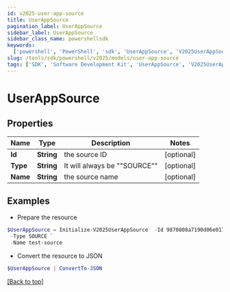 ```yaml
---
id: v2025-user-app-source
title: UserAppSource
pagination_label: UserAppSource
sidebar_label: UserAppSource
sidebar_class_name: powershellsdk
keywords:
  ['powershell', 'PowerShell', 'sdk', 'UserAppSource', 'V2025UserAppSource']
slug: /tools/sdk/powershell/v2025/models/user-app-source
tags: ['SDK', 'Software Development Kit', 'UserAppSource', 'V2025UserAppSource']
---
```


# UserAppSource

## Properties

| Name     | Type       | Description                  | Notes      |
| -------- | ---------- | ---------------------------- | ---------- |
| **Id**   | **String** | the source ID                | [optional] |
| **Type** | **String** | It will always be ""SOURCE"" | [optional] |
| **Name** | **String** | the source name              | [optional] |

## Examples

- Prepare the resource

```powershell
$UserAppSource = Initialize-V2025UserAppSource  -Id 9870808a7190d06e01719938fcd20792 `
 -Type SOURCE `
 -Name test-source
```

- Convert the resource to JSON

```powershell
$UserAppSource | ConvertTo-JSON
```

[[Back to top]](#)

